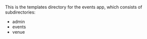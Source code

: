 This is the templates directory for the events app, which consists of subdirectories:
- admin
- events
- venue
